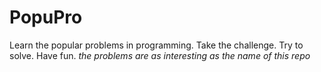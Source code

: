 # PopuPro
Learn the popular problems in programming. Take the challenge. Try to solve. Have fun.   *the problems are as interesting as the name of this repo*
